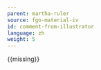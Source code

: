 ```yaml
---
parent: martha-ruler
source: fgo-material-iv
id: comment-from-illustrator
language: zh
weight: 5
---
```


{{missing}}
